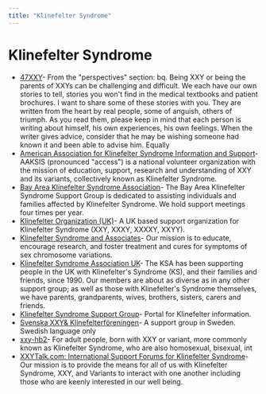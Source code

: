 ```yaml
---
title: "Klinefelter Syndrome"
---
```


# Klinefelter Syndrome

*   [47XXY][1]\- From the "perspectives" section: bq. Being XXY or being the parents of XXYs can be challenging and difficult. We each have our own stories to tell, stories you won't find in the medical textbooks and patient brochures. I want to share some of these stories with you. They are written from the heart by real people, some of anguish, others of triumph. As you read them, please keep in mind that each person is writing about himself, his own experiences, his own feelings. When the writer gives advice, consider that he may be wishing someone had known it and been able to advise him. Equally
*   [American Association for Klinefelter Syndrome Information and Support][2]\- AAKSIS (pronounced "access") is a national volunteer organization with the mission of education, support, research and understanding of XXY and its variants, collectively known as Klinefelter Syndrome.
*   [Bay Area Klinefelter Syndrome Association][3]\- The Bay Area Klinefelter Syndrome Support Group is dedicated to assisting individuals and families affected by Klinefelter Syndrome. We hold support meetings four times per year.
*   [Klinefelter Organization (UK)][4]\- A UK based support organization for Klinefelter Syndrome (XXY, XXXY, XXXXY, XXYY).
*   [Klinefelter Syndrome and Associates][5]\- Our mission is to educate, encourage research, and foster treatment and cures for symptoms of sex chromosome variations.
*   [Klinefelter Syndrome Association UK][6]\- The KSA has been supporting people in the UK with Klinefelter's Syndrome (KS), and their families and friends, since 1990. Our members are about as diverse as in any other support group; as well as those with Klinefelter's Syndrome themselves, we have parents, grandparents, wives, brothers, sisters, carers and friends.
*   [Klinefelter Syndrome Support Group][7]\- Portal for Klinefelter information.
*   [Svenska XXY& Klinefelterföreningen][8]\- A support group in Sweden. Swedish language only
*   [xxy-hb2][9]\- For adult people, born with XXY or variant, more commonly known as Klinefelter Syndrome, who are also homosexual, bisexual, int
*   [XXYTalk.com: International Support Forums for Klinefelter Syndrome][10]\- Our mission is to provide the means for all of us with Klinefelter Syndrome, XXY, and Variants to interact with one another including those who are keenly interested in our well being.


[1]: /support/47xxy
[2]: /node/542
[3]: /links/bayarea47xxy
[4]: http://www.klinefelter.org.uk
[5]: /node/540
[6]: /support/ksa-uk
[7]: /node/538
[8]: /node/541
[9]: /node/539
[10]: /node/1117

